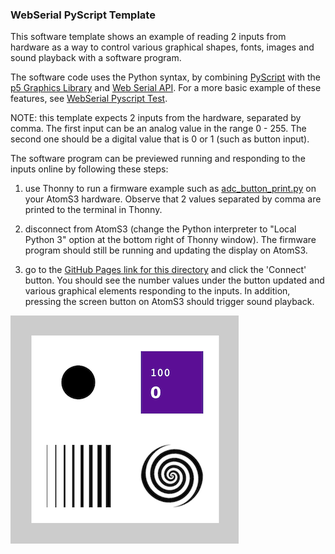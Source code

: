 ### WebSerial PyScript Template  
  
This software template shows an example of reading 2 inputs from hardware as a way to control various graphical shapes, fonts, images and sound playback with a software program.  

The software code uses the Python syntax, by combining [PyScript](https://pyscript.net/) with the [p5 Graphics Library](https://p5js.org/) and [Web Serial API](https://developer.mozilla.org/en-US/docs/Web/API/Web_Serial_API).  For a more basic example of these features, see [WebSerial Pyscript Test](../webserial_pyscript_test/).

NOTE: this template expects 2 inputs from the hardware, separated by comma.  The first input can be an analog value in the range 0 - 255.  The second one should be a digital value that is 0 or 1 (such as button input).

The software program can be previewed running and responding to the inputs online by following these steps:

1. use Thonny to run a firmware example such as [adc_button_print.py](../adc_button_print.py) on your AtomS3 hardware.  Observe that 2 values separated by comma are printed to the terminal in Thonny.  

2. disconnect from AtomS3 (change the Python interpreter to "Local Python 3" option at the bottom right of Thonny window).  The firmware program should still be running and updating the display on AtomS3.

3. go to the [GitHub Pages link for this directory](https://pa-nik.github.io/FA24-IXD-256/class05/webserial_pyscript_template/) and click the 'Connect' button.  You should see the number values under the button updated and various graphical elements responding to the inputs.  In addition, pressing the screen button on AtomS3 should trigger sound playback.  

![screencap_webserial_test.png](screencap_webserial_template.png)